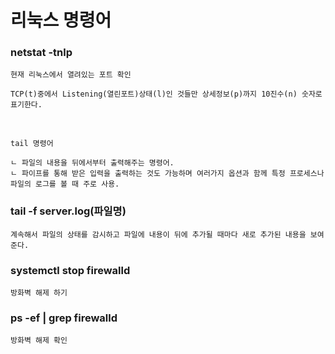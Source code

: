 # 리눅스 명령어


 ### netstat -tnlp
```make
현재 리눅스에서 열려있는 포트 확인

TCP(t)중에서 Listening(열린포트)상태(l)인 것들만 상세정보(p)까지 10진수(n) 숫자로 표기한다.
```


<br>

```make
tail 명령어

ㄴ 파일의 내용을 뒤에서부터 출력해주는 명령어.
ㄴ 파이프를 통해 받은 입력을 출력하는 것도 가능하며 여러가지 옵션과 함께 특정 프로세스나 파일의 로그를 볼 때 주로 사용.
```
### tail -f server.log(파일명)
```make
계속해서 파일의 상태를 감시하고 파일에 내용이 뒤에 추가될 때마다 새로 추가된 내용을 보여준다.
```

### systemctl stop firewalld
```make
방화벽 해제 하기
```

### ps -ef | grep firewalld
```make
방화벽 해제 확인
```

